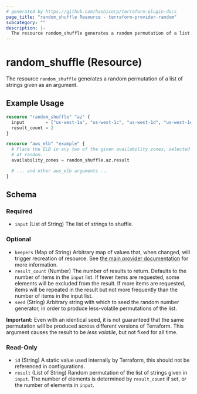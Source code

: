 ```yaml
---
# generated by https://github.com/hashicorp/terraform-plugin-docs
page_title: "random_shuffle Resource - terraform-provider-random"
subcategory: ""
description: |-
  The resource random_shuffle generates a random permutation of a list of strings given as an argument.
---
```


# random_shuffle (Resource)

The resource `random_shuffle` generates a random permutation of a list of strings given as an argument.

## Example Usage

```terraform
resource "random_shuffle" "az" {
  input        = ["us-west-1a", "us-west-1c", "us-west-1d", "us-west-1e"]
  result_count = 2
}

resource "aws_elb" "example" {
  # Place the ELB in any two of the given availability zones, selected
  # at random.
  availability_zones = random_shuffle.az.result

  # ... and other aws_elb arguments ...
}
```

<!-- schema generated by tfplugindocs -->
## Schema

### Required

- `input` (List of String) The list of strings to shuffle.

### Optional

- `keepers` (Map of String) Arbitrary map of values that, when changed, will trigger recreation of resource. See [the main provider documentation](../index.html) for more information.
- `result_count` (Number) The number of results to return. Defaults to the number of items in the `input` list. If fewer items are requested, some elements will be excluded from the result. If more items are requested, items will be repeated in the result but not more frequently than the number of items in the input list.
- `seed` (String) Arbitrary string with which to seed the random number generator, in order to produce less-volatile permutations of the list.

**Important:** Even with an identical seed, it is not guaranteed that the same permutation will be produced across different versions of Terraform. This argument causes the result to be *less volatile*, but not fixed for all time.

### Read-Only

- `id` (String) A static value used internally by Terraform, this should not be referenced in configurations.
- `result` (List of String) Random permutation of the list of strings given in `input`. The number of elements is determined by `result_count` if set, or the number of elements in `input`.
